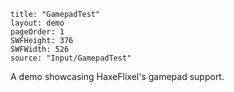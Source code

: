 ```
title: "GamepadTest"
layout: demo
pageOrder: 1
SWFHeight: 376
SWFWidth: 526
source: "Input/GamepadTest"
```

A demo showcasing HaxeFlixel's gamepad support.